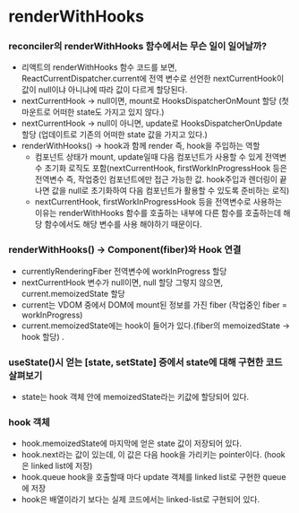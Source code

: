 # renderWithHooks

### reconciler의 renderWithHooks 함수에서는 무슨 일이 일어날까?

- 리액트의 renderWithHooks 함수 코드를 보면, ReactCurrentDispatcher.current에 전역 변수로 선언한 nextCurrentHook이 값이 null이냐 아니냐에 따라 값이 다르게 할당된다.
- nextCurrentHook -> null이면, mount로 HooksDispatcherOnMount 할당 (첫 마운트로 어떠한 state도 가지고 있지 않다.)
- nextCurrentHook -> null이 아니면, update로 HooksDispatcherOnUpdate 할당 (업데이트로 기존의 어떠한 state 값을 가지고 있다.)
- renderWithHooks() -> hook과 함께 render 즉, hook을 주입하는 역할
  - 컴포넌트 상태가 mount, update일때 다음 컴포넌트가 사용할 수 있게 전역변수 초기화 로직도 포함(nextCurrentHook, firstWorkInProgressHook 등은 전역변수 즉, 작업중인 컴포넌트에만 접근 가능한 값. hook주입과 렌더링이 끝나면 값을 null로 초기화하여 다음 컴포넌트가 활용할 수 있도록 준비하는 로직)
  - nextCurrentHook, firstWorkInProgressHook 등을 전역변수로 사용하는 이유는 renderWithHooks 함수를 호출하는 내부에 다른 함수를 호출하는데 해당 함수에서도 해당 변수를 사용 해야하기 때문이다.

### renderWithHooks() -> Component(fiber)와 Hook 연결

- currentlyRenderingFiber 전역변수에 workInProgress 할당
- nextCurrentHook 변수가 null이면, null 할당 그렇지 않으면, current.memoizedState 할당
- current는 VDOM 중에서 DOM에 mount된 정보를 가진 fiber (작업중인 fiber = workInProgress)
- current.memoizedState에는 hook이 들어가 있다.(fiber의 memoizedState -> hook 할당)
  .

### useState()시 얻는 [state, setState] 증에서 state에 대해 구현한 코드 살펴보기

- state는 hook 객체 안에 memoizedState라는 키값에 할당되어 있다.

### hook 객체

- hook.memoizedState에 마지막에 얻은 state 값이 저장되어 있다.
- hook.next라는 값이 있는데, 이 값은 다음 hook을 가리키는 pointer이다. (hook은 linked list에 저장)
- hook.queue hook을 호출할때 마다 update 객체를 linked list로 구현한 queue에 저장
- hook은 배열이라기 보다는 실제 코드에서는 linked-list로 구현되어 있다.

